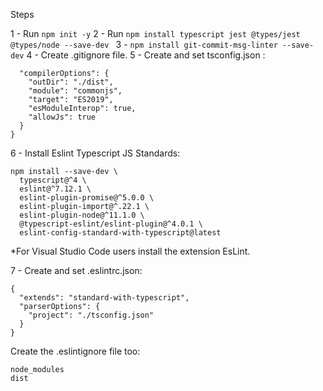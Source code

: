 Steps

1 - Run `npm init -y`
2 - Run `npm install typescript jest @types/jest @types/node --save-dev `
3 -  `npm install git-commit-msg-linter --save-dev`
4 - Create .gitignore file.
5 - Create and set tsconfig.json :
```{
  "compilerOptions": {
    "outDir": "./dist",
    "module": "commonjs",
    "target": "ES2019",
    "esModuleInterop": true,
    "allowJs": true
  }
}
```

6 - Install Eslint Typescript JS Standards:

```
npm install --save-dev \
  typescript@^4 \
  eslint@^7.12.1 \
  eslint-plugin-promise@^5.0.0 \
  eslint-plugin-import@^.22.1 \
  eslint-plugin-node@^11.1.0 \
  @typescript-eslint/eslint-plugin@^4.0.1 \
  eslint-config-standard-with-typescript@latest
```
  *For Visual Studio Code users install the extension EsLint.

7 - Create and set .eslintrc.json:
```
{
  "extends": "standard-with-typescript",
  "parserOptions": {
    "project": "./tsconfig.json"
  }
}
```
Create the .eslintignore file too:
```
node_modules
dist
```